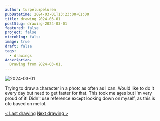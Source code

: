 ```yaml
---
author: turpelurpeluren
pubDatetime: 2024-03-01T13:23:00+01:00
title: drawing 2024-03-01
postSlug: drawing-2024-03-01
featured: false
project: false
microblog: false
image: true
draft: false
tags:
  - drawings
description:
  Drawing from 2024-03-01.
---
```


![2024-03-01](@assets/images/2024-03-01_how-did-u.png)

Trying to draw a character in a photo as often as I can. Would like to do it every day but need to get faster for that. This took me ages but I'm very proud of it! Didn't use reference except looking down on myself, as this is ofc based on me lol.

[< Last drawing](/posts/drawing-2024-02-27) [Next drawing >](/posts/drawing-2024-03-07)
